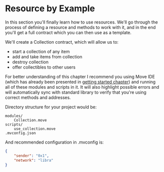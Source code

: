 # Resource by Example

In this section you'll finally learn how to use resources. We'll go through the process of defining a resource and methods to work with it, and in the end you'll get a full contract which you can then use as a template.

We'll create a Collection contract, which will allow us to:

- start a collection of any item
- add and take items from collection
- destroy collection
- offer collectibles to other users

For better understanding of this chapter I recommend you using Move IDE (which has already been presented in [getting started chapter](/introduction/getting-started.md)) and running all of these modules and scripts in it. It will also highlight possible errors and will automatically sync with standard library to verify that you're using correct methods and addresses.

Directory structure for your project would be:

```
modules/
    Collection.move
scripts/
    use_collection.move
.mvconfig.json
```

And recommended configuration in .mvconfig is:

```json
{
    "sender": "0x1",
    "network": "libra"
}
```
